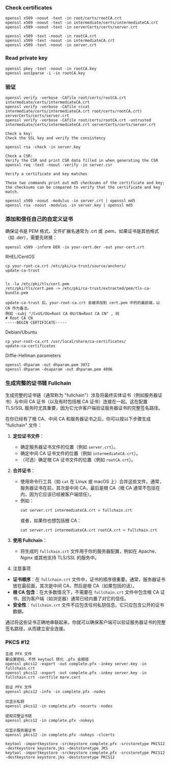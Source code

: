 ### Check certificates
```
openssl x509 -noout -text -in root/certs/rootCA.crt
openssl x509 -noout -text -in intermediate/certs/intermediateCA.crt
openssl x509 -noout -text -in serverCerts/certs/server.crt

openssl x509 -text -noout -in rootCA.crt
openssl x509 -text -noout -in intermediateCA.crt
openssl x509 -text -noout -in server.crt
```
### Read private key
```
openssl pkey -text -noout -in rootCA.key
openssl asn1parse -i -in rootCA.key
```
### 验证
```
openssl verify -verbose -CAfile root/certs/rootCA.crt intermediate/certs/intermediateCA.crt
openssl verify -verbose -CAfile <(cat intermediate/certs/intermediateCA.crt root/certs/rootCA.crt) serverCerts/certs/server.crt
openssl verify -verbose -CAfile root/certs/rootCA.crt -untrusted intermediate/certs/intermediateCA.crt serverCerts/certs/server.crt

Check a key:
Check the SSL key and verify the consistency

openssl rsa -check -in server.key

Check a CSR:
Verify the CSR and print CSR data filled in when generating the CSR
openssl req -text -noout -verify -in server.csr

Verify a certificate and key matches

These two commands print out md5 checksums of the certificate and key; the checksums can be compared to verify that the certificate and key match.

openssl x509 -noout -modulus -in server.crt | openssl md5
openssl rsa -noout -modulus -in server.key | openssl md5

```


### 添加和信任自己的自定义证书
确保证书是 PEM 格式，文件扩展名通常为 .crt 或 .pem。如果证书是其他格式（如 .der），需要先转换：
```
openssl x509 -inform DER -in your-cert.der -out your-cert.crt
```

RHEL/CentOS
```
cp your-root-ca.crt /etc/pki/ca-trust/source/anchors/
update-ca-trust


ls -la /etc/pki/tls/cert.pem
/etc/pki/tls/cert.pem -> /etc/pki/ca-trust/extracted/pem/tls-ca-bundle.pem

update-ca-trust 后，your-root-ca.crt 会被添加到 cert.pem 中的的最前端，以 CN 作为备注。
例如 -subj "/C=US/OU=Root CA OU/CN=Root CA CN" , 则
# Root CA CN
-----BEGIN CERTIFICATE-----
```

Debian/Ubuntu
```
cp your-root-ca.crt /usr/local/share/ca-certificates/
update-ca-certificates
```

Diffie-Hellman parameters
```
openssl dhparam -out dhparam.pem 3072
openssl dhparam -dsaparam -out dhparam.pem 4096
```

### 生成完整的证书链 Fullchain
生成完整的证书链（通常称为 "fullchain"）涉及将最终实体证书（例如服务器证书）与中间 CA 证书（以及有时包括根 CA 证书）连接在一起。这在配置 TLS/SSL 服务时尤其重要，因为它允许客户端验证服务器证书的完整签名路径。

在你已经有了根 CA、中间 CA 和服务器证书之后，你可以按以下步骤生成 "fullchain" 文件：

1. **定位证书文件**：
   - 确定服务器证书文件的位置（例如 `server.crt`）。
   - 确定中间 CA 证书文件的位置（例如 `intermediateCA.crt`）。
   - （可选）确定根 CA 证书文件的位置（例如 `rootCA.crt`）。

2. **合并证书**：
   - 使用命令行工具（如 `cat` 在 Linux 或 macOS 上）合并这些文件。通常，服务器证书在前，其次是中间 CA，最后是根 CA（根 CA 通常不包括在内，因为它应该已经被客户端信任）。
   - 例如：
     ```
     cat server.crt intermediateCA.crt > fullchain.crt
     ```
     或者，如果你也想包括根 CA：
     ```
     cat server.crt intermediateCA.crt rootCA.crt > fullchain.crt
     ```

3. **使用 Fullchain**：
   - 将生成的 `fullchain.crt` 文件用于你的服务器配置，例如在 Apache、Nginx 或其他支持 TLS/SSL 的服务中。

4. 注意事项

- **证书顺序**：在 `fullchain.crt` 文件中，证书的顺序很重要。通常，服务器证书放在最前面，其次是中间 CA，然后是根 CA（如果包括的话）。
- **根 CA 包含**：在大多数情况下，不需要在 `fullchain.crt` 文件中包含根 CA 证书，因为客户端（如浏览器）通常已经内置了对它的信任。
- **安全性**：`fullchain.crt` 文件不应包含任何私钥信息。它只应包含公开的证书数据。

通过将这些证书正确地串联起来，你就可以确保客户端可以验证服务器证书的完整签名路径，从而建立安全连接。

### PKCS #12
```
生成 PFX 文件
要设置密码，不然 keytool 转化 .pfx 会报错
openssl pkcs12 -export -out complete.pfx -inkey server.key -in fullchain.crt
openssl pkcs12 -export -out complete.pfx -inkey server.key -in fullchain.crt -certfile more.cert

验证 PFX 文件
openssl pkcs12 -info -in complete.pfx -nodes

仅显示私钥
openssl pkcs12 -in complete.pfx -nocerts -nodes

提取完整证书链
openssl pkcs12 -in complete.pfx -nokeys

仅显示服务器证书
openssl pkcs12 -in complete.pfx -nokeys -clcerts

keytool -importkeystore -srckeystore complete.pfx -srcstoretype PKCS12 -destkeystore keystore.jks -deststoretype JKS
keytool -importkeystore -srckeystore complete.pfx -srcstoretype PKCS12 -destkeystore keystore.jks -deststoretype PKCS12

```

